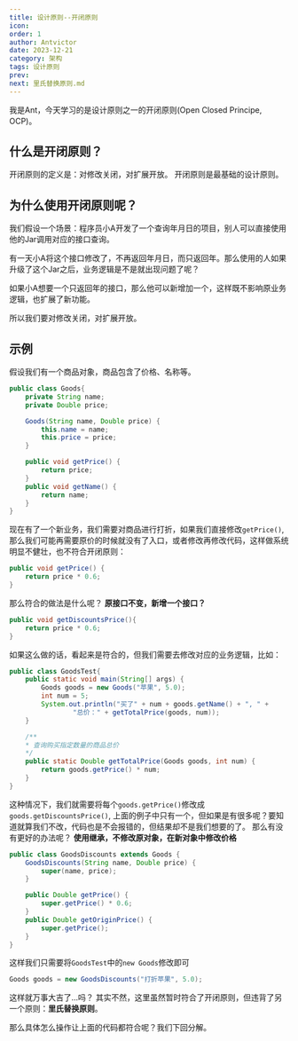 ```yaml
---
title: 设计原则--开闭原则
icon: 
order: 1
author: Antvictor
date: 2023-12-21
category: 架构 
tags: 设计原则
prev: 
next: 里氏替换原则.md
---
```

我是Ant，今天学习的是设计原则之一的开闭原则(Open Closed Principe, OCP)。

## 什么是开闭原则？
开闭原则的定义是：对修改关闭，对扩展开放。
开闭原则是最基础的设计原则。
## 为什么使用开闭原则呢？
我们假设一个场景：程序员小A开发了一个查询年月日的项目，别人可以直接使用他的Jar调用对应的接口查询。

有一天小A将这个接口修改了，不再返回年月日，而只返回年。那么使用的人如果升级了这个Jar之后，业务逻辑是不是就出现问题了呢？

如果小A想要一个只返回年的接口，那么他可以新增加一个，这样既不影响原业务逻辑，也扩展了新功能。

所以我们要对修改关闭，对扩展开放。
## 示例
假设我们有一个商品对象，商品包含了价格、名称等。
```java
public class Goods{
	private String name;
	private Double price;

	Goods(String name, Double price) {
		this.name = name;
		this.price = price;
	}

	public void getPrice() {
		return price;
	}
	public void getName() {
		return name;
	}
}
```
现在有了一个新业务，我们需要对商品进行打折，如果我们直接修改`getPrice()`, 那么我们可能再需要原价的时候就没有了入口，或者修改再修改代码，这样做系统明显不健壮，也不符合开闭原则：
```java
public void getPrice() {
	return price * 0.6;
}
```
那么符合的做法是什么呢？
**原接口不变，新增一个接口？**
```java
public void getDiscountsPrice(){
	return price * 0.6;
}
```
如果这么做的话，看起来是符合的，但我们需要去修改对应的业务逻辑，比如：
```java
public class GoodsTest{
	public static void main(String[] args) {
		Goods goods = new Goods("苹果", 5.0);
		int num = 5;
		System.out.println("买了" + num + goods.getName() + ", " +
                "总价：" + getTotalPrice(goods, num));
	}

	/**
	* 查询购买指定数量的商品总价
	*/
	public static Double getTotalPrice(Goods goods, int num) {
		return goods.getPrice() * num;
	}
}
```
这种情况下，我们就需要将每个`goods.getPrice()`修改成`goods.getDiscountsPrice()`, 
上面的例子中只有一个，但如果是有很多呢？要知道就算我们不改，代码也是不会报错的，但结果却不是我们想要的了。
那么有没有更好的办法呢？
**使用继承，不修改原对象，在新对象中修改价格**
```java
public class GoodsDiscounts extends Goods {
	GoodsDiscounts(String name, Double price) {
		super(name, price);
	}

	public Double getPrice() {
		super.getPrice() * 0.6;
	}
	public Double getOriginPrice() {
		super.getPrice();
	}
}
```
这样我们只需要将`GoodsTest`中的`new Goods`修改即可
```java
Goods goods = new GoodsDiscounts("打折苹果", 5.0);
```

这样就万事大吉了...吗？
其实不然，这里虽然暂时符合了开闭原则，但违背了另一个原则：**里氏替换原则**。

那么具体怎么操作让上面的代码都符合呢？我们下回分解。